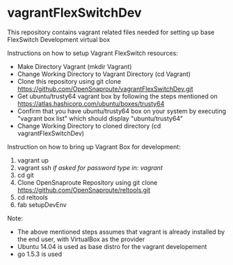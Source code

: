 # vagrantFlexSwitchDev
This repository contains vagrant related files needed for setting up base FlexSwitch Development virtual box

Instructions on how to setup Vagrant FlexSwitch resources:

- Make Directory Vagrant (mkdir Vagrant)
- Change Working Directory to Vagrant Directory (cd Vagrant)
- Clone this repository using git clone https://github.com/OpenSnaproute/vagrantFlexSwitchDev.git
- Get ubuntu/trusty64 vagrant box by following the steps mentioned on https://atlas.hashicorp.com/ubuntu/boxes/trusty64
- Confirm that you have ubuntu/trusty64 box on your system by executing "vagrant box list" which should display
  "ubuntu/trusty64"
- Change Working Directory to cloned directory (cd vagrantFlexSwitchDev)

Instruction on how to bring up Vagrant Box for development:
1. vagrant up
2. vagrant ssh
        *if asked for password type in: vagrant*
3. cd git
4. Clone OpenSnaproute Repository using git clone https://github.com/OpenSnaproute/reltools.git
5. cd reltools
6. fab setupDevEnv

Note:
 - The above mentioned steps assumes that vagrant is already installed by the end user, with VirtualBox as the provider
 - Ubuntu 14.04 is used as base distro for the vagrant developement
 - go 1.5.3 is used
